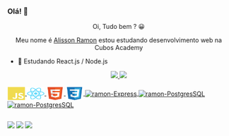 ### Olá! 👋

<p align="center">Oi, Tudo bem ? 😀 </p>
<p align="center">
  Meu nome é <a href="https://www.linkedin.com/in/ramon-dev/">Alisson Ramon</a> estou estudando desenvolvimento web na Cubos Academy
</p>

- 🌱 Estudando React.js / Node.js

<div align="center">
  <a href="https://github.com/Ramonprog">
  <img height="150em" src="https://github-readme-stats.vercel.app/api?username=Ramonprog&show_icons=true&theme=dracula&include_all_commits=true&count_private=true"/>
  <img height="150em" src="https://github-readme-stats.vercel.app/api/top-langs/?username=Ramonprog&layout=compact&langs_count=7&theme=dracula"/>
</div>
<div style="display: inline_block"><br>
  <img align="center" alt="ramon-Js" height="30" width="40" src="https://raw.githubusercontent.com/devicons/devicon/master/icons/javascript/javascript-plain.svg">
  <img align="center" alt="ramon-React" height="30" width="40" src="https://raw.githubusercontent.com/devicons/devicon/master/icons/react/react-original.svg">
  <img align="center" alt="ramon-HTML" height="30" width="40" src="https://raw.githubusercontent.com/devicons/devicon/master/icons/html5/html5-original.svg">
  <img align="center" alt="ramon-CSS" height="30" width="40" src="https://raw.githubusercontent.com/devicons/devicon/master/icons/css3/css3-original.svg">
  <img align="center" alt="ramon-Express" height="30" width="40" src="https://cdn.jsdelivr.net/gh/devicons/devicon/icons/express/express-original.svg">
  <img align="center" alt="ramon-PostgresSQL" height="30" width="40" src="https://cdn.jsdelivr.net/gh/devicons/devicon/icons/postgresql/postgresql-plain-wordmark.svg">
  <img align="center" alt="ramon-PostgresSQL" height="30" width="40" src="https://cdn.jsdelivr.net/gh/devicons/devicon/icons/git/git-plain-wordmark.svg">
</div>

##

<div>
  <a href="https://www.instagram.com/ramondev1/" target="_blank"><img src="https://img.shields.io/badge/-Instagram-%23E4405F?style=for-the-badge&logo=instagram&logoColor=white" target="_blank"></a>
  <a href = "mailto:programador.ramon@gmail.com"><img src="https://img.shields.io/badge/-Gmail-%23333?style=for-the-badge&logo=gmail&logoColor=white" target="_blank"></a>
  <a href="https://www.linkedin.com/in/ramon-dev/" target="_blank"><img src="https://img.shields.io/badge/-LinkedIn-%230077B5?style=for-the-badge&logo=linkedin&logoColor=white" target="_blank"></a>
</div>


